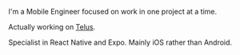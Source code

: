 I'm a Mobile Engineer focused on work in one project at a time. 

Actually working on <a href='https://www.telusdigital.com'>Telus</a>.

Specialist in React Native and Expo. Mainly iOS rather than Android.
